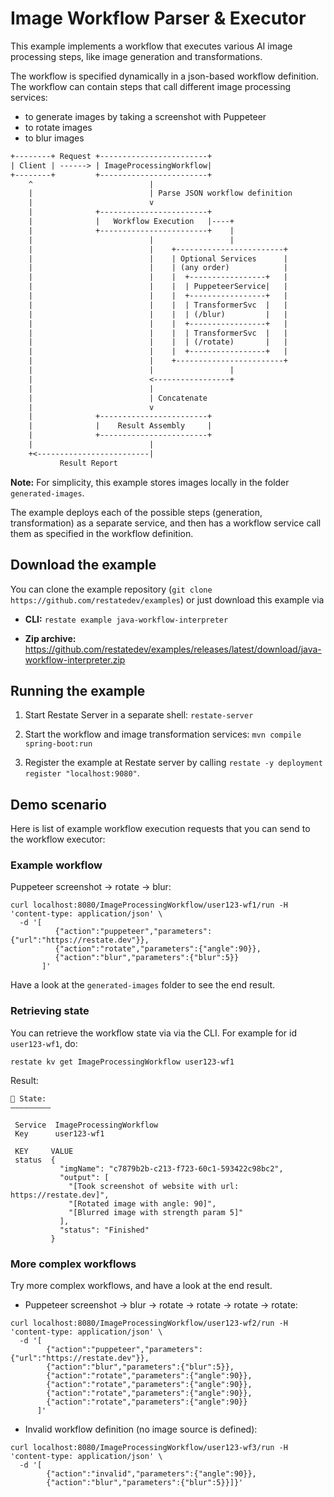 # Image Workflow Parser & Executor

This example implements a workflow that executes various AI image processing steps,
like image generation and transformations.

The workflow is specified dynamically in a json-based workflow definition.
The workflow can contain steps that call different image processing services:
- to generate images by taking a screenshot with Puppeteer
- to rotate images
- to blur images

```txt
+--------+ Request +------------------------+
| Client | ------> | ImageProcessingWorkflow|
+--------+         +------------------------+
    ^                          |
    |                          | Parse JSON workflow definition
    |                          v
    |              +------------------------+
    |              |   Workflow Execution   |----+
    |              +------------------------+    |
    |                          |                 |
    |                          |    +------------------------+
    |                          |    | Optional Services      |
    |                          |    | (any order)            |
    |                          |    |  +-----------------+   |
    |                          |    |  | PuppeteerService|   |
    |                          |    |  +-----------------+   |
    |                          |    |  | TransformerSvc  |   |
    |                          |    |  | (/blur)         |   |
    |                          |    |  +-----------------+   |
    |                          |    |  | TransformerSvc  |   |
    |                          |    |  | (/rotate)       |   |
    |                          |    |  +-----------------+   |
    |                          |    +------------------------+
    |                          |                 |
    |                          <-----------------+
    |                          |
    |                          | Concatenate
    |                          v
    |              +------------------------+
    |              |    Result Assembly     |
    |              +------------------------+
    |                          |
    +<-------------------------|
           Result Report
```

**Note:** For simplicity, this example stores images locally in the folder `generated-images`.

The example deploys each of the possible steps (generation, transformation) as
a separate service, and then has a workflow service call them as specified in the
workflow definition.

## Download the example

You can clone the example repository (`git clone https://github.com/restatedev/examples`) or just download this example via

- **CLI:** `restate example java-workflow-interpreter`

- **Zip archive:** https://github.com/restatedev/examples/releases/latest/download/java-workflow-interpreter.zip

## Running the example

1. Start Restate Server in a separate shell: `restate-server`

2. Start the workflow and image transformation services: `mvn compile spring-boot:run`

3. Register the example at Restate server by calling
   `restate -y deployment register "localhost:9080"`.

## Demo scenario

Here is list of example workflow execution requests that you can send to the workflow executor:

### Example workflow
Puppeteer screenshot -> rotate -> blur:

```shell
curl localhost:8080/ImageProcessingWorkflow/user123-wf1/run -H 'content-type: application/json' \
  -d '[
          {"action":"puppeteer","parameters":{"url":"https://restate.dev"}},
          {"action":"rotate","parameters":{"angle":90}},
          {"action":"blur","parameters":{"blur":5}}
       ]'
```

Have a look at the `generated-images` folder to see the end result.

### Retrieving state
You can retrieve the workflow state via via the CLI.
For example for id `user123-wf1`, do:

```shell
restate kv get ImageProcessingWorkflow user123-wf1
```
Result:
```
🤖 State:
―――――――――
                                  
 Service  ImageProcessingWorkflow 
 Key      user123-wf1             

 KEY     VALUE                                                             
 status  {                                                                 
           "imgName": "c7879b2b-c213-f723-60c1-593422c98bc2",              
           "output": [                                                     
             "[Took screenshot of website with url: https://restate.dev]", 
             "[Rotated image with angle: 90]",                             
             "[Blurred image with strength param 5]"                       
           ],                                                              
           "status": "Finished"                                            
         }
```

### More complex workflows

Try more complex workflows, and have a look at the end result.

- Puppeteer screenshot -> blur -> rotate -> rotate -> rotate -> rotate:

```shell
curl localhost:8080/ImageProcessingWorkflow/user123-wf2/run -H 'content-type: application/json' \
  -d '[
        {"action":"puppeteer","parameters":{"url":"https://restate.dev"}},
        {"action":"blur","parameters":{"blur":5}}, 
        {"action":"rotate","parameters":{"angle":90}}, 
        {"action":"rotate","parameters":{"angle":90}}, 
        {"action":"rotate","parameters":{"angle":90}}, 
        {"action":"rotate","parameters":{"angle":90}}
      ]' 
```

- Invalid workflow definition (no image source is defined):

```shell
curl localhost:8080/ImageProcessingWorkflow/user123-wf3/run -H 'content-type: application/json' \
  -d '[
        {"action":"invalid","parameters":{"angle":90}},
        {"action":"blur","parameters":{"blur":5}}]}'
```